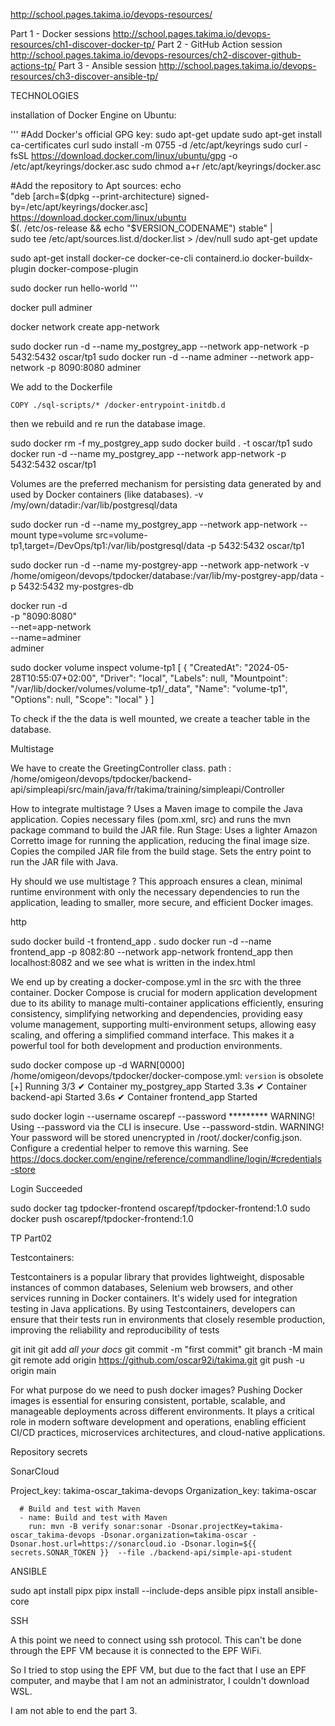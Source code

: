 


http://school.pages.takima.io/devops-resources/

Part 1 - Docker sessions
http://school.pages.takima.io/devops-resources/ch1-discover-docker-tp/
Part 2 - GitHub Action session
http://school.pages.takima.io/devops-resources/ch2-discover-github-actions-tp/
Part 3 - Ansible session
http://school.pages.takima.io/devops-resources/ch3-discover-ansible-tp/

TECHNOLOGIES








installation of Docker Engine on Ubuntu:

'''
#Add Docker's official GPG key:
sudo apt-get update
sudo apt-get install ca-certificates curl
sudo install -m 0755 -d /etc/apt/keyrings
sudo curl -fsSL https://download.docker.com/linux/ubuntu/gpg -o /etc/apt/keyrings/docker.asc
sudo chmod a+r /etc/apt/keyrings/docker.asc

#Add the repository to Apt sources:
echo \
  "deb [arch=$(dpkg --print-architecture) signed-by=/etc/apt/keyrings/docker.asc] https://download.docker.com/linux/ubuntu \
  $(. /etc/os-release && echo "$VERSION_CODENAME") stable" | \
  sudo tee /etc/apt/sources.list.d/docker.list > /dev/null
sudo apt-get update

sudo apt-get install docker-ce docker-ce-cli containerd.io docker-buildx-plugin docker-compose-plugin

sudo docker run hello-world
'''


docker pull adminer

docker network create app-network

sudo docker run -d --name my_postgrey_app --network app-network -p 5432:5432 oscar/tp1
sudo docker run -d --name adminer --network app-network -p 8090:8080 adminer

We add to the Dockerfile
``` 
COPY ./sql-scripts/* /docker-entrypoint-initdb.d
```
then we rebuild and re run the database image.

sudo docker rm -f my_postgrey_app
sudo docker build . -t oscar/tp1
sudo docker run -d --name my_postgrey_app --network app-network -p 5432:5432 oscar/tp1

Volumes are the preferred mechanism for persisting data generated by and used by Docker containers (like databases).
-v /my/own/datadir:/var/lib/postgresql/data

sudo docker run -d --name my_postgrey_app --network app-network --mount type=volume src=volume-tp1,target=/DevOps/tp1:/var/lib/postgresql/data -p 5432:5432 oscar/tp1

sudo docker run -d --name my-postgrey-app --network app-network -v /home/omigeon/devops/tpdocker/database:/var/lib/my-postgrey-app/data -p 5432:5432 my-postgres-db

docker run -d \
  -p "8090:8080" \
  --net=app-network \
  --name=adminer \
  adminer


sudo docker volume inspect volume-tp1
[
    {
        "CreatedAt": "2024-05-28T10:55:07+02:00",
        "Driver": "local",
        "Labels": null,
        "Mountpoint": "/var/lib/docker/volumes/volume-tp1/_data",
        "Name": "volume-tp1",
        "Options": null,
        "Scope": "local"
    }
]

To check if the the data is well mounted, we create a teacher table in the database.

Multistage

We have to create the GreetingController class. 
path : /home/omigeon/devops/tpdocker/backend-api/simpleapi/src/main/java/fr/takima/training/simpleapi/Controller

How to integrate multistage ?
Uses a Maven image to compile the Java application.
Copies necessary files (pom.xml, src) and runs the mvn package command to build the JAR file.
Run Stage:
Uses a lighter Amazon Corretto image for running the application, reducing the final image size.
Copies the compiled JAR file from the build stage.
Sets the entry point to run the JAR file with Java.

Hy should we use multistage ?
This approach ensures a clean, minimal runtime environment with only the necessary dependencies to run the application, leading to smaller, more secure, and efficient Docker images.



http


sudo docker build -t frontend_app .
sudo docker run -d --name frontend_app -p 8082:80 --network app-network frontend_app
then localhost:8082 and we see what is written in the index.html

We end up by creating a docker-compose.yml in the src with the three container.
Docker Compose is crucial for modern application development due to its ability to manage multi-container applications efficiently, ensuring consistency, simplifying networking and dependencies, providing easy volume management, supporting multi-environment setups, allowing easy scaling, and offering a simplified command interface. This makes it a powerful tool for both development and production environments.

sudo docker compose up -d
WARN[0000] /home/omigeon/devops/tpdocker/docker-compose.yml: `version` is obsolete 
[+] Running 3/3
 ✔ Container my_postgrey_app  Started                                                                                             3.3s 
 ✔ Container backend-api      Started                                                                                             3.6s 
 ✔ Container frontend_app     Started 



 sudo docker login --username oscarepf --password *********
WARNING! Using --password via the CLI is insecure. Use --password-stdin.
WARNING! Your password will be stored unencrypted in /root/.docker/config.json.
Configure a credential helper to remove this warning. See
https://docs.docker.com/engine/reference/commandline/login/#credentials-store

Login Succeeded

sudo docker tag tpdocker-frontend oscarepf/tpdocker-frontend:1.0
sudo docker push oscarepf/tpdocker-frontend:1.0

TP Part02

Testcontainers:


Testcontainers is a popular library that provides lightweight, disposable instances of common databases, Selenium web browsers, and other services running in Docker containers. It's widely used for integration testing in Java applications. By using Testcontainers, developers can ensure that their tests run in environments that closely resemble production, improving the reliability and reproducibility of tests

git init
git add *all your docs*
git commit -m "first commit"
git branch -M main
git remote add origin https://github.com/oscar92i/takima.git
git push -u origin main


For what purpose do we need to push docker images?
Pushing Docker images is essential for ensuring consistent, portable, scalable, and manageable deployments across different environments. It plays a critical role in modern software development and operations, enabling efficient CI/CD practices, microservices architectures, and cloud-native applications.


Repository secrets


SonarCloud

Project_key: takima-oscar_takima-devops
Organization_key: takima-oscar

      # Build and test with Maven
      - name: Build and test with Maven
        run: mvn -B verify sonar:sonar -Dsonar.projectKey=takima-oscar_takima-devops -Dsonar.organization=takima-oscar -Dsonar.host.url=https://sonarcloud.io -Dsonar.login=${{ secrets.SONAR_TOKEN }}  --file ./backend-api/simple-api-student


ANSIBLE

sudo apt install pipx
pipx install --include-deps ansible
pipx install ansible-core

SSH

A this point we need to connect using ssh protocol.
This can't be done through the EPF VM because it is connected to the EPF WiFi.

So I tried to stop using the EPF VM, but due to the fact that I use an EPF computer, and maybe that I am not an administrator, I couldn't download WSL.

I am not able to end the part 3.